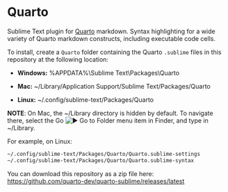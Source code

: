# Quarto

Sublime Text plugin for [Quarto](https://quarto.org) markdown. Syntax highlighting for a wide variety of Quarto markdown constructs, including executable code cells.

To install, create a `Quarto` folder containing the Quarto `.sublime` files in this repository at the following location:

-   **Windows:** %APPDATA%\\Sublime Text\\Packages\\Quarto

-   **Mac:** \~/Library/Application Support/Sublime Text/Packages/Quarto

-   **Linux:** \~/.config/sublime-text/Packages/Quarto

**NOTE**: On Mac, the \~/Library directory is hidden by default. To navigate there, select the Go <img src="https://www.sublimetext.com/images/right.svg" alt="▶"/> Go to Folder menu item in Finder, and type in \~/Library.

For example, on Linux:

``` default
~/.config/sublime-text/Packages/Quarto/Quarto.sublime-settings
~/.config/sublime-text/Packages/Quarto/Quarto.sublime-syntax
```

You can download this repository as a zip file here: <https://github.com/quarto-dev/quarto-sublime/releases/latest>
